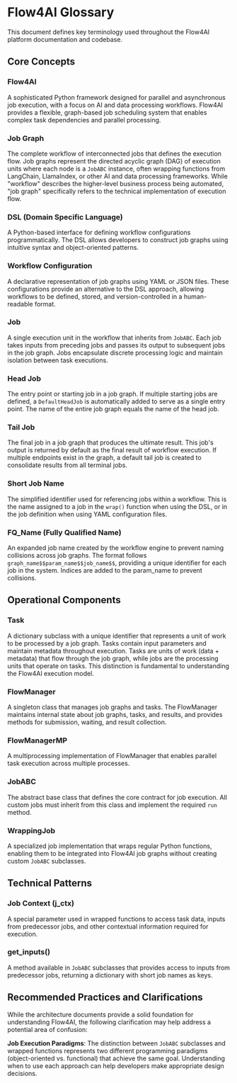 # Flow4AI Glossary

This document defines key terminology used throughout the Flow4AI platform documentation and codebase.

## Core Concepts

### Flow4AI
A sophisticated Python framework designed for parallel and asynchronous job execution, with a focus on AI and data processing workflows. Flow4AI provides a flexible, graph-based job scheduling system that enables complex task dependencies and parallel processing.

### Job Graph
The complete workflow of interconnected jobs that defines the execution flow. Job graphs represent the directed acyclic graph (DAG) of execution units where each node is a `JobABC` instance, often wrapping functions from LangChain, LlamaIndex, or other AI and data processing frameworks. While "workflow" describes the higher-level business process being automated, "job graph" specifically refers to the technical implementation of execution flow.

### DSL (Domain Specific Language)
A Python-based interface for defining workflow configurations programmatically. The DSL allows developers to construct job graphs using intuitive syntax and object-oriented patterns.

### Workflow Configuration
A declarative representation of job graphs using YAML or JSON files. These configurations provide an alternative to the DSL approach, allowing workflows to be defined, stored, and version-controlled in a human-readable format.

### Job
A single execution unit in the workflow that inherits from `JobABC`. Each job takes inputs from preceding jobs and passes its output to subsequent jobs in the job graph. Jobs encapsulate discrete processing logic and maintain isolation between task executions.

### Head Job
The entry point or starting job in a job graph. If multiple starting jobs are defined, a `DefaultHeadJob` is automatically added to serve as a single entry point. The name of the entire job graph equals the name of the head job.

### Tail Job
The final job in a job graph that produces the ultimate result. This job's output is returned by default as the final result of workflow execution. If multiple endpoints exist in the graph, a default tail job is created to consolidate results from all terminal jobs.

### Short Job Name
The simplified identifier used for referencing jobs within a workflow. This is the name assigned to a job in the `wrap()` function when using the DSL, or in the job definition when using YAML configuration files.

### FQ_Name (Fully Qualified Name)
An expanded job name created by the workflow engine to prevent naming collisions across job graphs. The format follows `graph_name$$param_name$$job_name$$`, providing a unique identifier for each job in the system.  Indices are added to the param_name to prevent collisions.

## Operational Components

### Task
A dictionary subclass with a unique identifier that represents a unit of work to be processed by a job graph. Tasks contain input parameters and maintain metadata throughout execution. Tasks are units of work (data + metadata) that flow through the job graph, while jobs are the processing units that operate on tasks. This distinction is fundamental to understanding the Flow4AI execution model.

### FlowManager
A singleton class that manages job graphs and tasks. The FlowManager maintains internal state about job graphs, tasks, and results, and provides methods for submission, waiting, and result collection.

### FlowManagerMP
A multiprocessing implementation of FlowManager that enables parallel task execution across multiple processes.

### JobABC
The abstract base class that defines the core contract for job execution. All custom jobs must inherit from this class and implement the required `run` method.

### WrappingJob
A specialized job implementation that wraps regular Python functions, enabling them to be integrated into Flow4AI job graphs without creating custom `JobABC` subclasses.

## Technical Patterns

### Job Context (j_ctx)
A special parameter used in wrapped functions to access task data, inputs from predecessor jobs, and other contextual information required for execution.

### get_inputs()
A method available in `JobABC` subclasses that provides access to inputs from predecessor jobs, returning a dictionary with short job names as keys.

## Recommended Practices and Clarifications

While the architecture documents provide a solid foundation for understanding Flow4AI, the following clarification may help address a potential area of confusion:

**Job Execution Paradigms**: The distinction between `JobABC` subclasses and wrapped functions represents two different programming paradigms (object-oriented vs. functional) that achieve the same goal. Understanding when to use each approach can help developers make appropriate design decisions.
